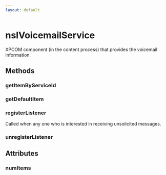 ```yaml
---
layout: default
---
```


# nsIVoicemailService #

XPCOM component (in the content process) that provides the voicemail
information.


## Methods ##

### getItemByServiceId ###

### getDefaultItem ###

### registerListener ###

Called when any one who is interested in receiving unsolicited messages.


### unregisterListener ###

## Attributes ##

### numItems ###
